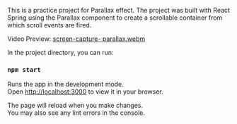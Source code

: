 This is a practice project for Parallax effect. 
The project was built with React Spring using the Parallax component to create a scrollable container from which scroll events are fired. 

Video Preview:
[screen-capture- parallax.webm](https://user-images.githubusercontent.com/100338985/221855252-ca34149e-8d06-424a-96b1-103368365810.webm)


In the project directory, you can run:

### `npm start`

Runs the app in the development mode.\
Open [http://localhost:3000](http://localhost:3000) to view it in your browser.

The page will reload when you make changes.\
You may also see any lint errors in the console.

